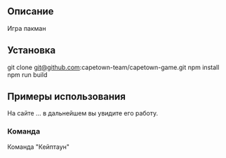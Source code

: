 ## Описание

Игра пакман

## Установка

git clone git@github.com:capetown-team/capetown-game.git
npm install
npm run build

## **Примеры использования**

На сайте ... в дальнейшем вы увидите его работу.

### **Команда**

Команда "Кейптаун"
